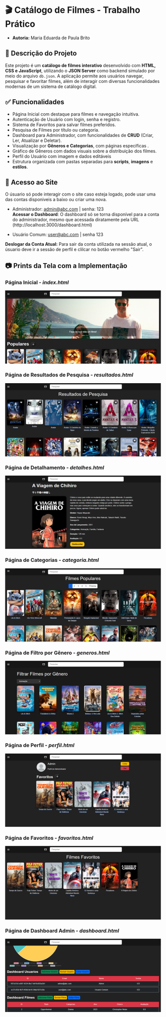 # 🎬 Catálogo de Filmes - Trabalho Prático

- **Autoria:** Maria Eduarda de Paula Brito  

## 📄 Descrição do Projeto

Este projeto é um **catálogo de filmes interativo** desenvolvido com **HTML, CSS e JavaScript**, utilizando o **JSON Server** como backend simulado por meio do arquivo `db.json`. A aplicação permite aos usuários navegar, pesquisar e favoritar filmes, além de interagir com diversas funcionalidades modernas de um sistema de catálogo digital.

## ✅ Funcionalidades

- Página Inicial com destaque para filmes e navegação intuitiva. 
- Autenticação de Usuário com login, senha e registro.
- Sistema de Favoritos para salvar filmes preferidos. 
- Pesquisa de Filmes por título ou categoria.
- Dashboard para Administrador, com funcionalidades de **CRUD** (Criar, Ler, Atualizar e Deletar).
- Visualização por **Gêneros e Categorias**, com páginas específicas  .
- Gráfico de Gêneros com dados visuais sobre a distribuição dos filmes.
- Perfil do Usuário com imagem e dados editáveis  
- Estrutura organizada com pastas separadas para **scripts**, **imagens** e **estilos**.

## 🔑 Acesso ao Site
O úsuario só pode interagir com o site caso esteja logado, pode usar uma das contas disponiveis a baixo ou criar uma nova. 

- Administrador: admin@abc.com | senha: 123 
  <br> **Acessar o Dashboard**: O dashboard só se torna disponível para a conta do administrador, mesmo que acessada diratamente pela URL (http://localhost:3000/dashboard.html)


- Usuário Comum: user@abc.com | senha 123

**Deslogar da Conta Atual:** Para sair da conta utilizada na sessão atual, o úsuario deve ir a sessão de perfil e clilcar no botão vermelho "Sair".

## 📷 Prints da Tela com a Implementação

### Página Inicial - *index.html*

<img src="public/assets/images/prints/inicial/entrada.png">

### Página de Resultados de Pesquisa - *resultados.html*

<img src="public/assets/images/prints/exemplo_pesquisa.png">

### Página de Detalhamento - *detalhes.html*

<img src="public/assets/images/prints/detalhes.png">

### Página de Categorias - *categoria.html*

<img src="public/assets/images/prints/categorias/populares.png">

### Página de Filtro por Gênero - *generos.html*

<img src="public/assets/images/prints/genero_pesquisa/depois.png">

### Página de Perfil - *perfil.html*

<img src="public/assets/images/prints/perfil.png">

### Página de Favoritos - *favoritos.html*

<img src="public/assets/images/prints/favoritos.png">

### Página de Dashboard Admin - *dashboard.html*

<img src="public/assets/images/prints/dashboard.png">
